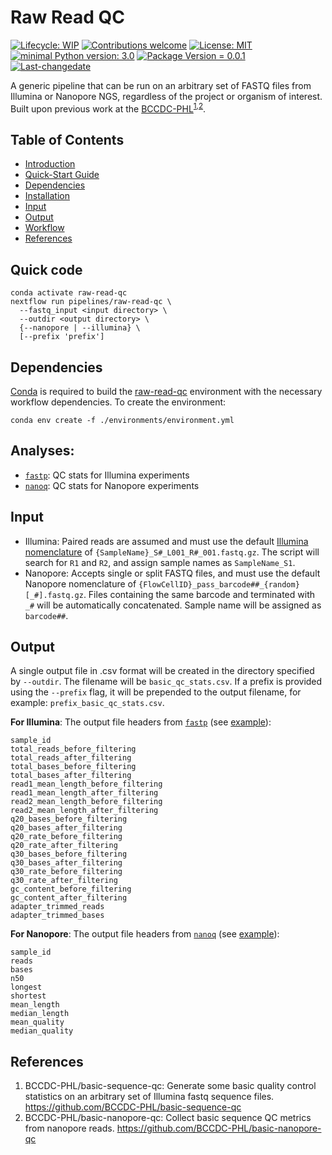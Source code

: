 # Raw Read QC
 [![Lifecycle: WIP](https://img.shields.io/badge/lifecycle-WIP-yellow.svg)](https://lifecycle.r-lib.org/articles/stages.html#experimental) [![Contributions welcome](https://img.shields.io/badge/contributions-welcome-brightgreen.svg?style=flat)](https://github.com/CompEpigen/scMethrix/issues) [![License: MIT](https://img.shields.io/badge/license-MIT-lightgrey.svg)](https://opensource.org/license/mit/) [![minimal Python version: 3.0](https://img.shields.io/badge/Python-3.0-6666ff.svg)](https://www.python.org/) [![Package Version = 0.0.1](https://img.shields.io/badge/Package%20version-0.0.1-orange.svg?style=flat-square)](https://github.com/provlab-bioinfo/raw-read-qc/blob/main/NEWS) [![Last-changedate](https://img.shields.io/badge/last%20change-2023--10--12-yellowgreen.svg)](https://github.com/provlab-bioinfo/raw-read-qc/blob/main/NEWS)

A generic pipeline that can be run on an arbitrary set of FASTQ files from Illumina or Nanopore NGS, regardless of the project or organism of interest. Built upon previous work at the [BCCDC-PHL](http://www.bccdc.ca/)<sup>[1](#references),[2](#references)</sup>.

## Table of Contents

- [Introduction](#introduction)
- [Quick-Start Guide](#quick-start%guide)
- [Dependencies](#dependencies)
- [Installation](#installation)
- [Input](#input)
- [Output](#output)
- [Workflow](#workflow)
- [References](#references)

## Quick code

```
conda activate raw-read-qc
nextflow run pipelines/raw-read-qc \
  --fastq_input <input directory> \
  --outdir <output directory> \
  {--nanopore | --illumina} \
  [--prefix 'prefix']
```

## Dependencies

[Conda](https://conda.io/projects/conda/en/latest/user-guide/install/index.html) is required to build the [raw-read-qc](/environments/environment.yml) environment with the necessary workflow dependencies. To create the environment:
```
conda env create -f ./environments/environment.yml
```

## Analyses:
* [`fastp`](https://github.com/OpenGene/fastp): QC stats for Illumina experiments
* [`nanoq`](https://github.com/esteinig/nanoq): QC stats for Nanopore experiments

## Input
- Illumina: Paired reads are assumed and must use the default [Illumina nomenclature](https://support.illumina.com/help/BaseSpace_OLH_009008/Content/Source/Informatics/BS/NamingConvention_FASTQ-files-swBS.htm#) of `{SampleName}_S#_L001_R#_001.fastq.gz`. The script will search for `R1` and `R2`, and assign sample names as `SampleName_S1`.
- Nanopore: Accepts single or split FASTQ files, and must use the default Nanopore nomenclature of `{FlowCellID}_pass_barcode##_{random}[_#].fastq.gz`. Files containing the same barcode and terminated with `_#` will be automatically concatenated. Sample name will be assigned as `barcode##`.

## Output
A single output file in .csv format will be created in the directory specified by `--outdir`. The filename will be `basic_qc_stats.csv`.
If a prefix is provided using the `--prefix` flag, it will be prepended to the output filename, for example: `prefix_basic_qc_stats.csv`.

**For Illumina**: The output file headers from [`fastp`](https://github.com/OpenGene/fastp) (see [example](/examples/illumina_basic_qc_stats.csv)):

```
sample_id
total_reads_before_filtering
total_reads_after_filtering
total_bases_before_filtering
total_bases_after_filtering
read1_mean_length_before_filtering
read1_mean_length_after_filtering
read2_mean_length_before_filtering
read2_mean_length_after_filtering
q20_bases_before_filtering
q20_bases_after_filtering
q20_rate_before_filtering
q20_rate_after_filtering
q30_bases_before_filtering
q30_bases_after_filtering
q30_rate_before_filtering
q30_rate_after_filtering
gc_content_before_filtering
gc_content_after_filtering
adapter_trimmed_reads
adapter_trimmed_bases
```

**For Nanopore**: The output file headers from [`nanoq`](https://github.com/esteinig/nanoq) (see [example](/examples/nanopore_basic_qc_stats.csv)):

```
sample_id
reads
bases
n50
longest
shortest
mean_length
median_length
mean_quality
median_quality
```

## References
1. BCCDC-PHL/basic-sequence-qc: Generate some basic quality control statistics on an arbitrary set of Illumina fastq sequence files. https://github.com/BCCDC-PHL/basic-sequence-qc 
2. BCCDC-PHL/basic-nanopore-qc: Collect basic sequence QC metrics from nanopore reads. https://github.com/BCCDC-PHL/basic-nanopore-qc



